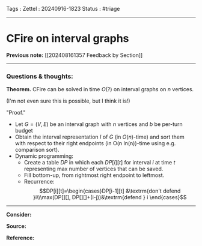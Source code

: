Tags :
Zettel :  20240916-1823
Status : #triage 

-----

# CFire on interval graphs

**Previous note:** [[202408161357 Feedback by Section]]

-----

### Questions & thoughts:


**Theorem.** CFire can be solved in time $O(?)$ on interval graphs on $n$ vertices.

(I'm not even sure this is possible, but I think it is!)

"Proof."
 - Let $G=(V, E)$ be an interval graph with $n$ vertices and $b$ be per-turn budget
 - Obtain the interval representation $I$ of $G$ (in $O(n)$-time) and sort them with respect to their right endpoints (in O(n ln(n))-time using e.g. comparison sort).
 - Dynamic programming:
	 - Create a table $DP$ in which each $DP[i][t]$ for interval $i$ at time $t$ representing max number of vertices that can be saved.
	 - Fill bottom-up, from rightmost right endpoint to leftmost.
	 - Recurrence: $$DP[i][t]=\begin{cases}DP[i-1][t] &\textrm{don't defend }i\\\max(DP[][], DP[][]+(i-j))&\textrm{defend } i \end{cases}$$



-----
 
**Consider:**


**Source:** 


**Reference:** 
